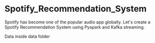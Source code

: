 # Spotify_Recommendation_System

Spotify has become one of the popular audio app globally. Let's create a Spotify Recommendation System using Pyspark and Kafka streaming.

Data inside data folder
